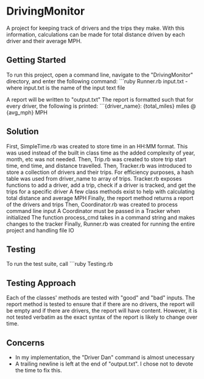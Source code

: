 # DrivingMonitor
A project for keeping track of drivers and the trips they make. With this information, 
calculations can be made for total distance driven by each driver and their average MPH.

## Getting Started
To run this project, open a command line, navigate to the "DrivingMonitor" directory, 
and enter the following command: 
	```ruby Runner.rb input.txt 	- where input.txt is the name of the input text file

A report will be written to "output.txt"
The report is formatted such that for every driver, the following is printed:
	```{driver_name}: {total_miles} miles @ {avg_mph} MPH

## Solution
First, SimpleTime.rb was created to store time in an HH:MM format. 
	This was used instead of the built in class time as the added complexity of year, 
	month, etc was not needed.
Then, Trip.rb was created to store trip start time, end time, and distance travelled.
Then, Tracker.rb was introduced to store a collection of drivers and their trips. 
	For efficiency purposes, a hash table was used from driver_name to array of trips.
	Tracker.rb exposes functions to add a driver, add a trip, check if a driver is tracked,
		and get the trips for a specific driver
	A few class methods exist to help with calculating total distance and average MPH
	Finally, the report method returns a report of the drivers and trips
Then, Coordinator.rb was created to process command line input
	A Coordinator must be passed in a Tracker when initialized
	The function process_cmd takes in a command string and makes changes to the tracker
Finally, Runner.rb was created for running the entire project and handling file IO
	
## Testing
To run the test suite, call
	```ruby Testing.rb
	
## Testing Approach
Each of the classes' methods are tested with "good" and "bad" inputs. 
The report method is tested to ensure that if there are no drivers, the report will be empty
	and if there are drivers, the report will have content. However, it is not tested verbatim 
	as the exact syntax of the report is likely to change over time. 
	
## Concerns
- In my implementation, the "Driver Dan" command is almost unecessary
- A trailing newline is left at the end of "output.txt". 
	I chose not to devote the time to fix this.
